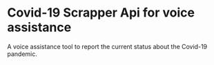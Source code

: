 # Covid-19 Scrapper Api for voice assistance
A voice assistance tool to report the current status about the Covid-19 pandemic.
